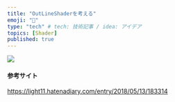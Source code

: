 ```yaml
---
title: "OutLineShaderを考える"
emoji: "📑"
type: "tech" # tech: 技術記事 / idea: アイデア
topics: [Shader]
published: true
---
```


![](https://storage.googleapis.com/zenn-user-upload/a0d42c29fd414a05026bf506.gif)

#### 参考サイト
https://light11.hatenadiary.com/entry/2018/05/13/183314